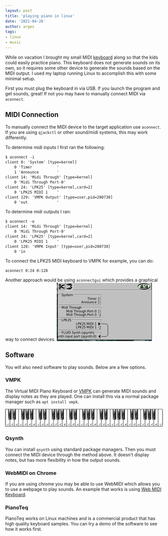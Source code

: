 ```yaml
---
layout: post
title: 'playing piano in linux'
date: '2021-04-26'
author: arges
tags:
- linux
- music
---
```


While on vacation I brought my small MIDI [keyboard][1] along so that the kids could easily practice piano. This keyboard does not generate sounds on its own, so it requires some other device to generate the sounds based on the MIDI output. I used my laptop running Linux to accomplish this with some minimal setup.

First you must plug the keyboard in via USB. If you launch the program and get sounds, great! If not you may have to manually connect MIDI via `aconnect`.

## MIDI Connection

To manually connect the MIDI device to the target application use `aconnect`. If you are using `qjackctl` or other sound/midi systems, this may work differently. 

To determine midi inputs I first ran the following:
```
$ aconnect -i
client 0: 'System' [type=kernel]
    0 'Timer           '
    1 'Announce        '
client 14: 'Midi Through' [type=kernel]
    0 'Midi Through Port-0'
client 24: 'LPK25' [type=kernel,card=2]
    0 'LPK25 MIDI 1    '
client 129: 'VMPK Output' [type=user,pid=280738]
    0 'out             '

```

To determine midi outputs I ran:
```
$ aconnect -o
client 14: 'Midi Through' [type=kernel]
    0 'Midi Through Port-0'
client 24: 'LPK25' [type=kernel,card=2]
    0 'LPK25 MIDI 1    '
client 128: 'VMPK Input' [type=user,pid=280738]
    0 'in   
```

To connect the LPK25 MIDI keyboard to VMPK for example, you can do:
```
aconnect 0:24 0:128
```

Another approach would be using `aconnectgui` which provides a graphical way to connect devices.
![Aconnect Gui](/images/aconnectgui.png)

## Software

You will also need software to play sounds. Below are a few options.

### VMPK

The Virtual MIDI Piano Keyboard or [VMPK][2] can generate MIDI sounds and display notes as they are played. One can install this via a normal package manager such as `apt install vmpk`.

![VMPK Keyboard](/images/keyboard.png)

### Qsynth

You can install `qsynth` using standard package managers. Then you must connect the MIDI device through the method above. It doesn't display notes, but has more flexibility in how the output sounds.

### WebMIDI on Chrome

If you are using chrome you may be able to use WebMIDI which allows you to use a webpage to play sounds. An example that works is using [Web MIDI Keyboard][3].

### PianoTeq

PianoTeq works on Linux machines and is a commercial product that has high quality keyboard samples. You can try a demo of the software to see how it works first.

[1]: https://www.akaipro.com/lpk25
[2]: https://vmpk.sourceforge.io/
[3]: https://www.onlinemusictools.com/kb/

